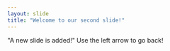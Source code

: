 ```yaml
---
layout: slide
title: "Welcome to our second slide!"
---
```

"A new slide is added!" 
Use the left arrow to go back!
